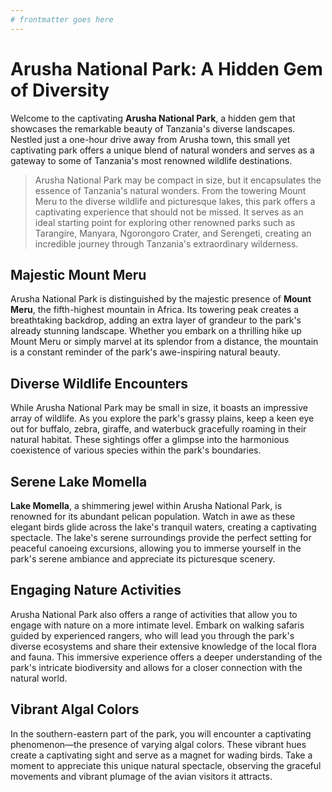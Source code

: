 ```yaml
---
# frontmatter goes here
---
```


# Arusha National Park: A Hidden Gem of Diversity

Welcome to the captivating **Arusha National Park**, a hidden gem that showcases the remarkable beauty of Tanzania's diverse landscapes. Nestled just a one-hour drive away from Arusha town, this small yet captivating park offers a unique blend of natural wonders and serves as a gateway to some of Tanzania's most renowned wildlife destinations.

> Arusha National Park may be compact in size, but it encapsulates the essence of Tanzania's natural wonders. From the towering Mount Meru to the diverse wildlife and picturesque lakes, this park offers a captivating experience that should not be missed. It serves as an ideal starting point for exploring other renowned parks such as Tarangire, Manyara, Ngorongoro Crater, and Serengeti, creating an incredible journey through Tanzania's extraordinary wilderness.

## Majestic Mount Meru

Arusha National Park is distinguished by the majestic presence of **Mount Meru**, the fifth-highest mountain in Africa. Its towering peak creates a breathtaking backdrop, adding an extra layer of grandeur to the park's already stunning landscape. Whether you embark on a thrilling hike up Mount Meru or simply marvel at its splendor from a distance, the mountain is a constant reminder of the park's awe-inspiring natural beauty.

## Diverse Wildlife Encounters

While Arusha National Park may be small in size, it boasts an impressive array of wildlife. As you explore the park's grassy plains, keep a keen eye out for buffalo, zebra, giraffe, and waterbuck gracefully roaming in their natural habitat. These sightings offer a glimpse into the harmonious coexistence of various species within the park's boundaries.

## Serene Lake Momella

**Lake Momella**, a shimmering jewel within Arusha National Park, is renowned for its abundant pelican population. Watch in awe as these elegant birds glide across the lake's tranquil waters, creating a captivating spectacle. The lake's serene surroundings provide the perfect setting for peaceful canoeing excursions, allowing you to immerse yourself in the park's serene ambiance and appreciate its picturesque scenery.

## Engaging Nature Activities

Arusha National Park also offers a range of activities that allow you to engage with nature on a more intimate level. Embark on walking safaris guided by experienced rangers, who will lead you through the park's diverse ecosystems and share their extensive knowledge of the local flora and fauna. This immersive experience offers a deeper understanding of the park's intricate biodiversity and allows for a closer connection with the natural world.

## Vibrant Algal Colors

In the southern-eastern part of the park, you will encounter a captivating phenomenon—the presence of varying algal colors. These vibrant hues create a captivating sight and serve as a magnet for wading birds. Take a moment to appreciate this unique natural spectacle, observing the graceful movements and vibrant plumage of the avian visitors it attracts.
